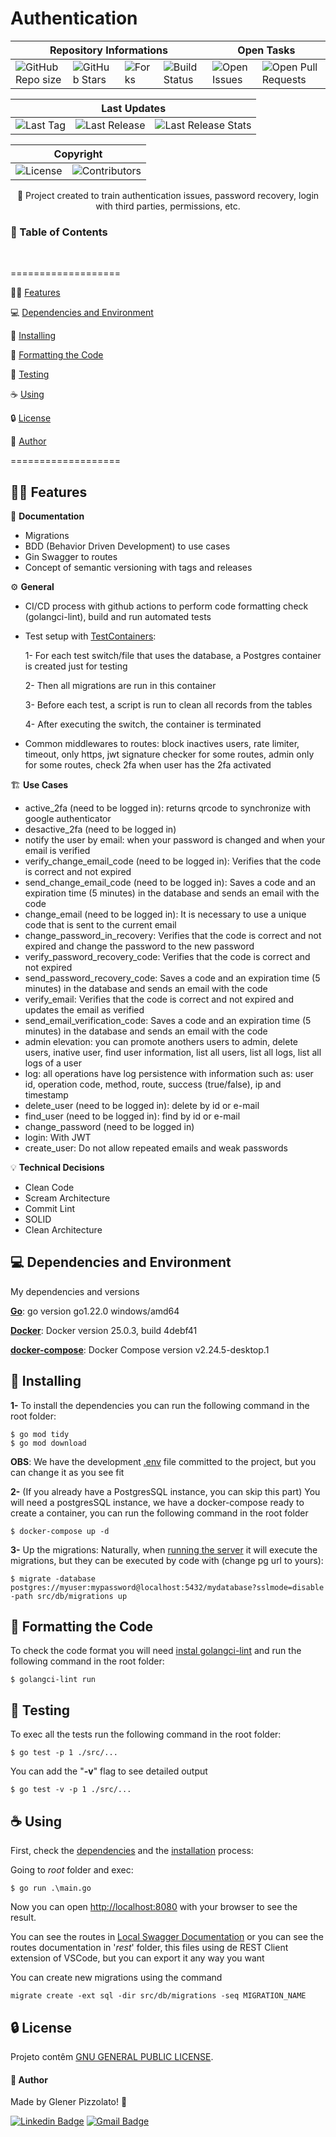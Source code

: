# **Authentication**

<div>
  <div>
    <table>
      <thead>
        <tr>
          <th colspan="4">Repository Informations</th>
          <th colspan="2">Open Tasks</th>
        </tr>
      </thead>
      <tbody>
        <tr>
          <td><img src="https://img.shields.io/github/repo-size/glener10/authentication" alt="GitHub Repo size"></td>
          <td><img src="https://img.shields.io/github/stars/glener10/authentication" alt="GitHub Stars"></td>
          <td><img src="https://img.shields.io/github/forks/glener10/authentication" alt="Forks"></td>
          <td><img src="https://github.com/glener10/authentication/workflows/go/badge.svg" alt="Build Status"></td>
          <td><img src="https://img.shields.io/bitbucket/issues/glener10/authentication" alt="Open Issues"></td>
          <td><img src="https://img.shields.io/bitbucket/pr-raw/glener10/authentication" alt="Open Pull Requests"></td>
        </tr>
      </tbody>
    </table>
  </div>

  <div>
    <table>
      <thead>
        <tr>
          <th colspan="3">Last Updates</th>
        </tr>
      </thead>
      <tbody>
        <tr>
          <td><img src="https://github.com/glener10/authentication/tags" alt="Last Tag"></td>
          <td><img src="https://github.com/glener10/authentication/releases/latest" alt="Last Release"></td>
          <td><img src="https://somsubhra.github.io/github-release-stats/?username=glener10&repository=authentication" alt="Last Release Stats"></td>
        </tr>
      </tbody>
    </table>
  </div>

  <div>
    <table>
      <thead>
        <tr>
          <th colspan="2">Copyright</th>
        </tr>
      </thead>
      <tbody>
        <tr>
          <td><img src="https://img.shields.io/github/license/glener10/authentication" alt="License"></td>
          <td><img src="https://img.shields.io/github/contributors/glener10/authentication.svg" alt="Contributors"></td>
        </tr>
      </tbody>
    </table>
  </div>
</div>

<p align="center"> 🚀 Project created to train authentication issues, password recovery, login with third parties, permissions, etc. </p>

<h3>🏁 Table of Contents</h3>

<br>

===================

<!--ts-->

🐱‍🏍 [Features](#features)

💻 [Dependencies and Environment](#dependenciesandenvironment)

🚀 [Installing](#installing)

🧹 [Formatting the Code](#formatting)

🧪 [Testing](#testing)

☕ [Using](#using)

🔒 [License](#license)

👷 [Author](#author)

<!--te-->

===================

<div id="features"></div>

## 🐱‍🏍 **Features**

🧾 **Documentation**

- Migrations
- BDD (Behavior Driven Development) to use cases
- Gin Swagger to routes
- Concept of semantic versioning with tags and releases

⚙ **General**

- CI/CD process with github actions to perform code formatting check (golangci-lint), build and run automated tests
- Test setup with [TestContainers](https://testcontainers.com/):

  1- For each test switch/file that uses the database, a Postgres container is created just for testing

  2- Then all migrations are run in this container

  3- Before each test, a script is run to clean all records from the tables

  4- After executing the switch, the container is terminated

- Common middlewares to routes: block inactives users, rate limiter, timeout, only https, jwt signature checker for some routes, admin only for some routes, check 2fa when user has the 2fa activated

🏗 **Use Cases**

- active_2fa (need to be logged in): returns qrcode to synchronize with google authenticator
- desactive_2fa (need to be logged in)
- notify the user by email: when your password is changed and when your email is verified
- verify_change_email_code (need to be logged in): Verifies that the code is correct and not expired
- send_change_email_code (need to be logged in): Saves a code and an expiration time (5 minutes) in the database and sends an email with the code
- change_email (need to be logged in): It is necessary to use a unique code that is sent to the current email
- change_password_in_recovery: Verifies that the code is correct and not expired and change the password to the new password
- verify_password_recovery_code: Verifies that the code is correct and not expired
- send_password_recovery_code: Saves a code and an expiration time (5 minutes) in the database and sends an email with the code
- verify_email: Verifies that the code is correct and not expired and updates the email as verified
- send_email_verification_code: Saves a code and an expiration time (5 minutes) in the database and sends an email with the code
- admin elevation: you can promote anothers users to admin, delete users, inative user, find user information, list all users, list all logs, list all logs of a user
- log: all operations have log persistence with information such as: user id, operation code, method, route, success (true/false), ip and timestamp
- delete_user (need to be logged in): delete by id or e-mail
- find_user (need to be logged in): find by id or e-mail
- change_password (need to be logged in)
- login: With JWT
- create_user: Do not allow repeated emails and weak passwords

💡 **Technical Decisions**

- Clean Code
- Scream Architecture
- Commit Lint
- SOLID
- Clean Architecture

<div id="dependenciesandenvironment"></div>

## 💻 **Dependencies and Environment**

My dependencies and versions

[**Go**](https://golang.org/): go version go1.22.0 windows/amd64

[**Docker**](https://www.docker.com/): Docker version 25.0.3, build 4debf41

[**docker-compose**](https://docs.docker.com/compose/): Docker Compose version v2.24.5-desktop.1

<div id="installing"></div>

## 🚀 **Installing**

**1-** To install the dependencies you can run the following command in the root folder:

```
$ go mod tidy
$ go mod download
```

**OBS**: We have the development [.env](.env) file committed to the project, but you can change it as you see fit

**2-** (If you already have a PostgresSQL instance, you can skip this part) You will need a postgresSQL instance, we have a docker-compose ready to create a container, you can run the following command in the root folder

```
$ docker-compose up -d
```

**3-** Up the migrations: Naturally, when [running the server](#☕-using) it will execute the migrations, but they can be executed by code with (change pg url to yours):

```
$ migrate -database postgres://myuser:mypassword@localhost:5432/mydatabase?sslmode=disable -path src/db/migrations up
```

<div id="formatting"></div>

## 🧹 **Formatting the Code**

To check the code format you will need [instal golangci-lint](https://golangci-lint.run/welcome/install/) and run the following command in the root folder:

```
$ golangci-lint run
```

<div id="testing"></div>

## 🧪 **Testing**

To exec all the tests run the following command in the root folder:

```
$ go test -p 1 ./src/...
```

You can add the "**-v**" flag to see detailed output

```
$ go test -v -p 1 ./src/...
```

<div id="using"></div>

## ☕ **Using**

First, check the [dependencies](#dependenciesandenvironment) and the [installation](#installing) process:

Going to _root_ folder and exec:

```
$ go run .\main.go
```

Now you can open [http://localhost:8080](http://localhost:8080) with your browser to see the result.

You can see the routes in [Local Swagger Documentation](http://localhost:8080/swagger/index.html#) or you can see the routes documentation in '_rest_' folder, this files using de REST Client extension of VSCode, but you can export it any way you want

You can create new migrations using the command

```
migrate create -ext sql -dir src/db/migrations -seq MIGRATION_NAME
```

<div id="license"></div>

## 🔒 **License**

Projeto contêm [GNU GENERAL PUBLIC LICENSE](LICENSE).

<div id="author"></div>

#### **👷 Author**

Made by Glener Pizzolato! 🙋

[![Linkedin Badge](https://img.shields.io/badge/-Glener-blue?style=flat-square&logo=Linkedin&logoColor=white&link=https://www.linkedin.com/in/glener-pizzolato/)](https://www.linkedin.com/in/glener-pizzolato-6319821b0/)
[![Gmail Badge](https://img.shields.io/badge/-glenerpizzolato@gmail.com-c14438?style=flat-square&logo=Gmail&logoColor=white&link=mailto:glenerpizzolato@gmail.com)](mailto:glenerpizzolato@gmail.com)
